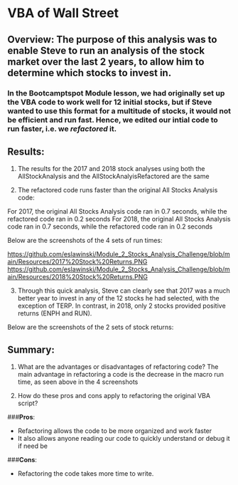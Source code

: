# VBA of Wall Street

## **Overview**: The purpose of this analysis was to enable Steve to run an analysis of the stock market over the last 2 years, to allow him to determine which stocks to invest in.

### In the Bootcamptspot Module lesson, we had originally set up the VBA code to work well for 12 initial stocks, but if Steve wanted to use this format for a multitude of stocks, it would not be efficient and run fast. Hence, we edited our intial code to run faster, i.e. we *refactored* it. 

## **Results**:

1) The results for the 2017 and 2018 stock analyses using both the AllStockAnalysis and the AllStockAnalyisRefactored are the same

2) The refactored code runs faster than the original All Stocks Analysis code: 

For 2017, the original All Stocks Analysis code ran in 0.7 seconds, while the refactored code ran in 0.2 seconds
For 2018, the original All Stocks Analysis code ran in 0.7 seconds, while the refactored code ran in 0.2 seconds

Below are the screenshots of the 4 sets of run times:

https://github.com/eslawinski/Module_2_Stocks_Analysis_Challenge/blob/main/Resources/2017%20Stock%20Returns.PNG
https://github.com/eslawinski/Module_2_Stocks_Analysis_Challenge/blob/main/Resources/2018%20Stock%20Returns.PNG



3) Through this quick analysis, Steve can clearly see that 2017 was a much better year to invest in any of the 12 stocks he had selected, with the exception of TERP. In contrast, in 2018, only 2 stocks provided positive returns (ENPH and RUN).

Below are the screenshots of the 2 sets of stock returns:

## **Summary**:
 
1. What are the advantages or disadvantages of refactoring code?
The main advantage in refactoring a code is the decrease in the macro run time, as seen above in the 4 screenshots

2. How do these pros and cons apply to refactoring the original VBA script?

###**Pros**: 
- Refactoring allows the code to be more organized and work faster
- It also allows anyone reading our code to quickly understand or debug it if need be

###**Cons**: 
- Refactoring the code takes more time to write.


